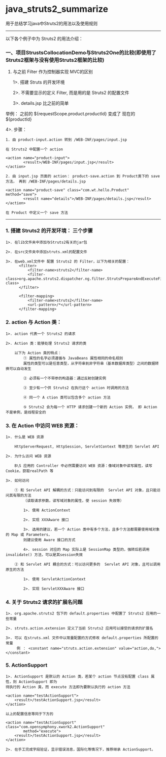 # java_struts2_summarize

用于总结学习java中Struts2的用法以及使用规则

--------------------------------------------------------------------------------------------------------------------------------------

以下各个例子中为 Struts2 的用法介绍：

### 一、项目StrustsCollocationDemo与Struts2One的比较(即使用了Struts2框架与没有使用Struts2框架的比较)
1. 与之前 Filter 作为控制器实现 MVC的区别

	1>. 搭建 Struts 的开发环境
	
	2>. 不需要显示的定义 Filter, 而是用的是 Struts2 的配置文件
	
	3>. details.jsp 比之前的简单

举例： 之前的 ${requestScope.product.productId} 变成了 现在的    ${productId}

4>. 步骤：

	1. 由 product-input.action 转到 /WEB-INF/pages/input.jsp
	
	在 Struts2 中配置一个 action
	
	<action name="product-input">
			<result>/WEB-INF/pages/input.jsp</result>
	</action>
		
	2. 由 input.jsp 页面的 action： product-save.action 到 Product类下的 save 方法， 再到 /WEB-INF/pages/details.jsp
	
	<action name="product-save" class="com.wt.hello.Product" method="save">
			<result name="details">/WEB-INF/pages/details.jsp</result>
	</action>
	
	在 Product 中定义一个 save 方法

--------------------------------------------------------------------------------------------------------------------------------------

### 1. 搭建 Struts2 的开发环境： 三个步骤

	1>. 在lib文件夹中添加与Struts2有关的jar包
	
	2>. 在src文件夹中添加struts.xml的配置文件
	
	3>. 在web.xml文件中 配置 Struts2 的 Filter，以下为相关的配置：
		  <filter>
		      <filter-name>struts2</filter-name>
		      <filter-class>org.apache.struts2.dispatcher.ng.filter.StrutsPrepareAndExecuteFilter</filter-class>
		  </filter>
		
		  <filter-mapping>
		      <filter-name>struts2</filter-name>
		      <url-pattern>/*</url-pattern>
		  </filter-mapping>
	  
### 2. action 与 Action 类：

	1>. action 代表一个 Struts2 的请求
	
	2>. Action 类：能够处理 Struts2 请求的类
	
		以下为 Action 类的特点：
			① 属性的名字必须遵循与 JavaBeans 属性相同的命名规则
			属性的类型可以是任意类型，从字符串到非字符串（基本数据库类型）之间的数据转换可以自动发生
			
			② 必须有一个不带参的构造器：通过反射创建实例
			
			③ 至少有一个供 Struts2 在执行这个 action 时调用的方法
			
			④ 同一个 A	ction 类可以包含多个 action 方法
			
			⑤ Struts2 会为每一个 HTTP 请求创建一个新的 Action 实例， 即 Action 不是单例，是线程安全的
			
### 3. 在 Action 中访问 WEB 资源：

	1>. 什么是 WEB 资源 
	
		HttpServerRequest, HttpSession, ServletContext 等原生的 Servlet API
		
	2>. 为什么访问 WEB 资源
	
		B\S 应用的 Controller 中必然需要访问 WEB 资源：像域对象中读写属性，读写 Cookie，获取realPath 等 
	
	3>. 如何访问
		
		① 和 Servlet API 解耦的方式：只能访问到有限的  Servlet API 对象，且只能访问其有限的方法
			（读取请求参数，读写域对象的属性，使 session 失效等）
			
			1>. 使用 ActionContext
			
			2>. 实现 XXXAware 接口
			
			3>. 选用的建议，若一个 Action 类中有多个方法，且多个方法都需要使用域对象的 Map 或 Parameters，
			则建议使用 Aware 接口的方式
			
			4>. session 对应的 Map 实际上是 SessionMap 类型的，强转后若调用 invalidate() 方法，可以是其session失效
			
		② 和 Servlet API 耦合的方式：可以访问更多的  Servlet API 对象，且可以调用原生的方法
			
			1>. 使用 ServletActionContext
			
			2>. 实现 ServletXXXAware 接口
			
### 4. 关于 Struts2 请求的扩展名问题

	1>. org.apache.struts2 包下的 default.properties 中配置了 Struts2 应用的一些常量
	
	2>. struts.action.extension 定义了当前 Struts2 应用可以接受的请求的扩展名
	
	3>. 可以 在struts.xml 文件中以常量配置的方式修改 default.properties 所配置的常量
		 例 ： <constant name="struts.action.extension" value="action,do,"></constant>
		 
### 5. ActionSupport

	1>. ActionSupport 是默认的 Action 类，若某个 action 节点没有配置 class 属性，则 ActionSupport 即为
	待执行的 Action 类，而 execute 方法即为要默认执行的 action 方法
	
	<action name="testActionSupport">
		<result>/testActionSupport.jsp</result>		
	</action>
	
	以上的配置信息等同于下方的
	
	<action name="testActionSupport" class="com.opensymphony.xwork2.ActionSupport"
			method="execute">
		<result>/testActionSupport.jsp</result>		
	</action>
	
	2>. 在手工完成字段验证，显示错误消息，国际化等情况下，推荐继承 ActionSupport。
	
	



